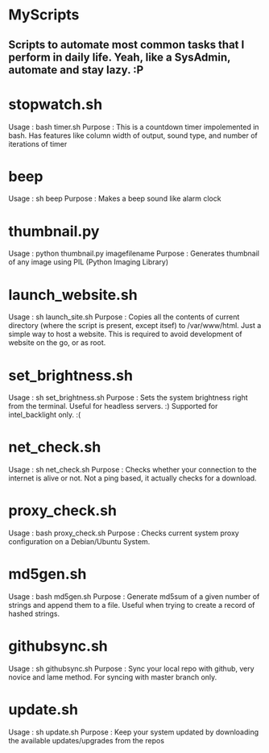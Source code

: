 # MyScripts
Scripts to automate most common tasks that I perform in daily life. Yeah, like a SysAdmin, automate and stay lazy. :P
---------------------------------------------------------------------------------------

# stopwatch.sh
Usage : bash timer.sh
Purpose : This is a countdown timer impolemented in bash. Has features like column width of output, sound type, and number of iterations of timer

# beep
Usage : sh beep
Purpose : Makes a beep sound like alarm clock

# thumbnail.py
Usage : python thumbnail.py imagefilename
Purpose : Generates thumbnail of any image using PIL (Python Imaging Library)

# launch_website.sh
Usage : sh launch_site.sh
Purpose : Copies all the contents of current directory (where the script is present, except itsef) to /var/www/html. Just a simple way to host a website. This is required to avoid development of website on the go, or as root.

# set_brightness.sh
Usage : sh set_brightness.sh
Purpose : Sets the system brightness right from the terminal. Useful for headless servers. :) Supported for intel_backlight only. :(

# net_check.sh
Usage : sh net_check.sh
Purpose : Checks whether your connection to the internet is alive or not. Not a ping based, it actually checks for a download.

# proxy_check.sh
Usage : bash proxy_check.sh
Purpose : Checks current system proxy configuration on a Debian/Ubuntu System.

# md5gen.sh
Usage : bash md5gen.sh
Purpose : Generate md5sum of a given number of strings and append them to a file. Useful when trying to create a record of hashed strings.

# githubsync.sh
Usage : sh githubsync.sh
Purpose : Sync your local repo with github, very novice and lame method. For syncing with master branch only.

# update.sh
Usage : sh update.sh
Purpose : Keep your system updated by downloading the available updates/upgrades from the repos
